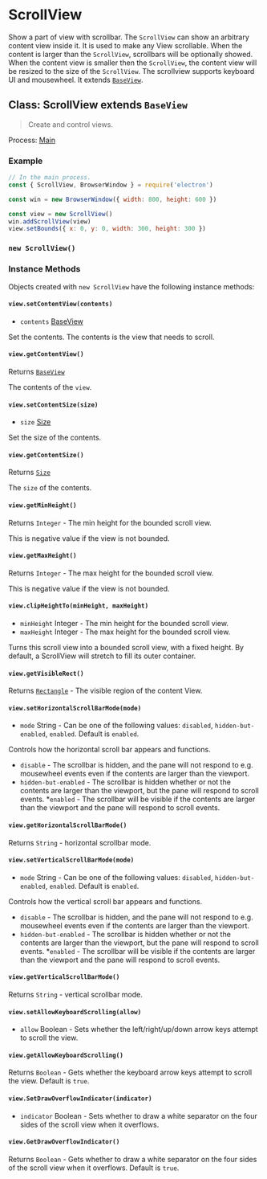 # ScrollView

Show a part of view with scrollbar. 
The `ScrollView` can show an arbitrary content view inside it. It is used to make
any View scrollable. When the content is larger than the `ScrollView`,
scrollbars will be optionally showed. When the content view is smaller
then the `ScrollView`, the content view will be resized to the size of the
`ScrollView`.
The scrollview supports keyboard UI and mousewheel.
It extends [`BaseView`](base-view.md).

## Class: ScrollView  extends `BaseView`

> Create and control views.

Process: [Main](../glossary.md#main-process)

### Example

```javascript
// In the main process.
const { ScrollView, BrowserWindow } = require('electron')

const win = new BrowserWindow({ width: 800, height: 600 })

const view = new ScrollView()
win.addScrollView(view)
view.setBounds({ x: 0, y: 0, width: 300, height: 300 })
```

### `new ScrollView()`

### Instance Methods

Objects created with `new ScrollView` have the following instance methods:

#### `view.setContentView(contents)`

* `contents` [BaseView](base-view.md)

Set the contents. The contents is the view that needs to scroll.

  #### `view.getContentView()`

Returns [`BaseView`](base-view.md)

The contents of the `view`.

#### `view.setContentSize(size)`

* `size` [Size](structures/size.md)

Set the size of the contents.

#### `view.getContentSize()`

Returns [`Size`](structures/size.md)

The `size` of the contents.

#### `view.getMinHeight()`

Returns `Integer` - The min height for the bounded scroll view.

This is negative value if the view is not bounded.

#### `view.getMaxHeight()`

Returns `Integer` - The max height for the bounded scroll view.

This is negative value if the view is not bounded.

#### `view.clipHeightTo(minHeight, maxHeight)`

* `minHeight` Integer - The min height for the bounded scroll view.
* `maxHeight` Integer - The max height for the bounded scroll view.

Turns this scroll view into a bounded scroll view, with a fixed height.
By default, a ScrollView will stretch to fill its outer container.

#### `view.getVisibleRect()`

Returns [`Rectangle`](structures/rectangle.md) - The visible region of the content View.

#### `view.setHorizontalScrollBarMode(mode)`

* `mode` String - Can be one of the following values: `disabled`, `hidden-but-enabled`, `enabled`. Default is `enabled`.

Controls how the horizontal scroll bar appears and functions.
* `disable` - The scrollbar is hidden, and the pane will not respond to e.g. mousewheel events even if the contents are larger than the viewport.
* `hidden-but-enabled` - The scrollbar is hidden whether or not the contents are larger than the viewport, but the pane will respond to scroll events.
*`enabled` - The scrollbar will be visible if the contents are larger than the viewport and the pane will respond to scroll events.

#### `view.getHorizontalScrollBarMode()`

Returns `String` - horizontal scrollbar mode.

#### `view.setVerticalScrollBarMode(mode)`

* `mode` String - Can be one of the following values: `disabled`, `hidden-but-enabled`, `enabled`. Default is `enabled`.

Controls how the vertical scroll bar appears and functions.
* `disable` - The scrollbar is hidden, and the pane will not respond to e.g. mousewheel events even if the contents are larger than the viewport.
* `hidden-but-enabled` - The scrollbar is hidden whether or not the contents are larger than the viewport, but the pane will respond to scroll events.
*`enabled` - The scrollbar will be visible if the contents are larger than the viewport and the pane will respond to scroll events.

#### `view.getVerticalScrollBarMode()`

Returns `String` - vertical scrollbar mode.

#### `view.setAllowKeyboardScrolling(allow)`

* `allow` Boolean - Sets whether the left/right/up/down arrow keys attempt to scroll the view.

#### `view.getAllowKeyboardScrolling()`

Returns `Boolean` - Gets whether the keyboard arrow keys attempt to scroll the view. Default is `true`.

#### `view.SetDrawOverflowIndicator(indicator)`

* `indicator` Boolean - Sets whether to draw a white separator on the four sides of the scroll view when it overflows.

#### `view.GetDrawOverflowIndicator()`

Returns `Boolean` - Gets whether to draw a white separator on the four sides of the scroll view when it overflows. Default is `true`.
